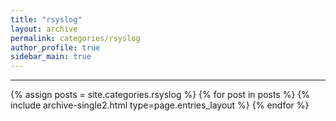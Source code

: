```yaml
---
title: "rsyslog"
layout: archive
permalink: categories/rsyslog
author_profile: true
sidebar_main: true
---
```


<!-- 공백이 포함되어 있는 카테고리 이름의 경우 site.categories.['a b c'] 이런식으로! -->

***

{% assign posts = site.categories.rsyslog %}
{% for post in posts %} {% include archive-single2.html type=page.entries_layout %} {% endfor %}